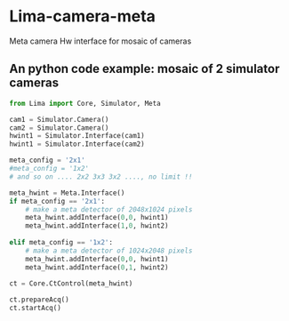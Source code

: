 # Lima-camera-meta

Meta camera Hw interface for mosaic of cameras

## An python code example: mosaic of 2 simulator cameras

```python       
from Lima import Core, Simulator, Meta        

cam1 = Simulator.Camera()
cam2 = Simulator.Camera()
hwint1 = Simulator.Interface(cam1)
hwint1 = Simulator.Interface(cam2)

meta_config = '2x1'
#meta_config = '1x2'
# and so on .... 2x2 3x3 3x2 ...., no limit !!

meta_hwint = Meta.Interface()
if meta_config == '2x1':
    # make a meta detector of 2048x1024 pixels
    meta_hwint.addInterface(0,0, hwint1)
    meta_hwint.addInterface(1,0, hwint2)
            
elif meta_config == '1x2':
    # make a meta detector of 1024x2048 pixels
    meta_hwint.addInterface(0,0, hwint1)
    meta_hwint.addInterface(0,1, hwint2)
    
ct = Core.CtControl(meta_hwint)

ct.prepareAcq()
ct.startAcq()
```